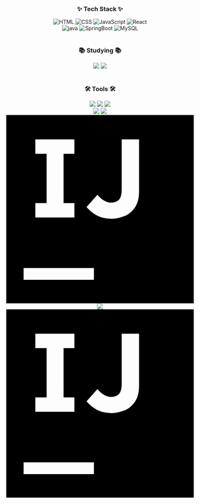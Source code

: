 <h3 align="center">✨ Tech Stack ✨</h3>
<div align="center">
  <img alt="HTML" src="https://img.shields.io/badge/HTML5-E34F26?style=for-the-badge&logo=HTML5&logoColor=white"> 
  <img alt="CSS" src="https://img.shields.io/badge/CSS3-1572B6?style=for-the-badge&logo=CSS3&logoColor=white"> 
  <img alt="JavaScript" src="https://img.shields.io/badge/javascript-F7DF1E.svg?style=for-the-badge&logo=javascript&logoColor=20232a"> 
  <img alt="React" src="https://img.shields.io/badge/react-20232a.svg?style=for-the-badge&logo=react&logoColor=61DAFB">
</div>
<div align="center">
  <img alt="java" src="https://img.shields.io/badge/java-007396?style=for-the-badge&logo=OpenJDK&logoColor=white"> 
  <img alt="SpringBoot" src="https://img.shields.io/badge/springboot-6DB33F?style=for-the-badge&logo=springboot&logoColor=white"> 
  <img alt="MySQL" src="https://img.shields.io/badge/MySQL-4479A1?style=for-the-badge&logo=MySQL&logoColor=white">  
</div>

<br>

<h3 align="center">📚 Studying 📚</h3>
<div align="center">
  <img src="https://img.shields.io/badge/typescript-007ACC.svg?style=for-the-badge&logo=typescript&logoColor=white">
  <img src="https://img.shields.io/badge/React%20Query-FF4154?style=for-the-badge&logo=react%20query&logoColor=white">
</div>

<br>

<h3 align="center">🛠 Tools 🛠</h3>
<div align="center">
  <img src="https://img.shields.io/badge/git-F05033.svg?style=for-the-badge&logo=git&logoColor=white">
  <img src="https://img.shields.io/badge/github-181717.svg?style=for-the-badge&logo=github&logoColor=white">
  <img src="https://img.shields.io/badge/Notion-F3F3F3.svg?style=for-the-badge&logo=notion&logoColor=black">
</div>
<div align="center">
  <img src="https://img.shields.io/badge/adobe%20photoshop-08253c.svg?style=for-the-badge&logo=adobe%20photoshop&logoColor=37abff">
  <img src="https://img.shields.io/badge/VSCode-2C2C32.svg?style=for-the-badge&logo=visual-studio-code&logoColor=22ABF3">
  <svg role="img" viewBox="0 0 24 24" xmlns="http://www.w3.org/2000/svg"><title>IntelliJ IDEA</title><path d="M0 0v24h24V0zm3.723 3.111h5v1.834h-1.39v6.277h1.39v1.834h-5v-1.834h1.444V4.945H3.723zm11.055 0H17v6.5c0 .612-.055 1.111-.222 1.556-.167.444-.39.777-.723 1.11-.277.279-.666.557-1.11.668a3.933 3.933 0 0 1-1.445.278c-.778 0-1.444-.167-1.944-.445a4.81 4.81 0 0 1-1.279-1.056l1.39-1.555c.277.334.555.555.833.722.277.167.611.278.945.278.389 0 .721-.111 1-.389.221-.278.333-.667.333-1.278zM2.222 19.5h9V21h-9z"/></svg><img src="https://img.shields.io/badge/Intellij-000000?style=for-the-badge&logo=Intellij&logoColor=white">
</div>
<svg role="img" viewBox="0 0 24 24" xmlns="http://www.w3.org/2000/svg"><title>IntelliJ IDEA</title><path d="M0 0v24h24V0zm3.723 3.111h5v1.834h-1.39v6.277h1.39v1.834h-5v-1.834h1.444V4.945H3.723zm11.055 0H17v6.5c0 .612-.055 1.111-.222 1.556-.167.444-.39.777-.723 1.11-.277.279-.666.557-1.11.668a3.933 3.933 0 0 1-1.445.278c-.778 0-1.444-.167-1.944-.445a4.81 4.81 0 0 1-1.279-1.056l1.39-1.555c.277.334.555.555.833.722.277.167.611.278.945.278.389 0 .721-.111 1-.389.221-.278.333-.667.333-1.278zM2.222 19.5h9V21h-9z"/></svg>
